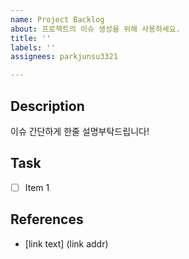 ```yaml
---
name: Project Backlog
about: 프로젝트의 이슈 생성을 위해 사용하세요.
title: ''
labels: ''
assignees: parkjunsu3321

---
```


## Description
이슈 간단하게 한줄 설명부탁드립니다!

## Task
- [ ] Item 1

## References
- [link text] (link addr)
